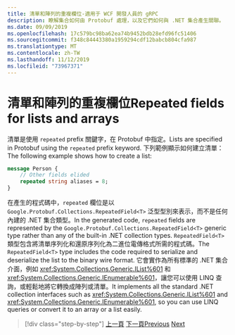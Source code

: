 ```yaml
---
title: 清單和陣列的重複欄位-適用于 WCF 開發人員的 gRPC
description: 瞭解集合如何由 Protobuf 處理，以及它們如何與 .NET 集合產生關聯。
ms.date: 09/09/2019
ms.openlocfilehash: 17c579bc98ba62ea74b9452bdb28efd96fc51406
ms.sourcegitcommit: f348c84443380a1959294cdf12babcb804cfa987
ms.translationtype: MT
ms.contentlocale: zh-TW
ms.lasthandoff: 11/12/2019
ms.locfileid: "73967371"
---
```

# <a name="repeated-fields-for-lists-and-arrays"></a><span data-ttu-id="c664d-103">清單和陣列的重複欄位</span><span class="sxs-lookup"><span data-stu-id="c664d-103">Repeated fields for lists and arrays</span></span>

<span data-ttu-id="c664d-104">清單是使用 `repeated` prefix 關鍵字，在 Protobuf 中指定。</span><span class="sxs-lookup"><span data-stu-id="c664d-104">Lists are specified in Protobuf using the `repeated` prefix keyword.</span></span> <span data-ttu-id="c664d-105">下列範例顯示如何建立清單：</span><span class="sxs-lookup"><span data-stu-id="c664d-105">The following example shows how to create a list:</span></span>

```protobuf
message Person {
    // Other fields elided
    repeated string aliases = 8;
}
```

<span data-ttu-id="c664d-106">在產生的程式碼中，`repeated` 欄位是以 `Google.Protobuf.Collections.RepeatedField<T>` 泛型型別來表示，而不是任何內建的 .NET 集合類型。</span><span class="sxs-lookup"><span data-stu-id="c664d-106">In the generated code, `repeated` fields are represented by the `Google.Protobuf.Collections.RepeatedField<T>` generic type rather than any of the built-in .NET collection types.</span></span> <span data-ttu-id="c664d-107">`RepeatedField<T>` 類型包含將清單序列化和還原序列化為二進位電傳格式所需的程式碼。</span><span class="sxs-lookup"><span data-stu-id="c664d-107">The `RepeatedField<T>` type includes the code required to serialize and deserialize the list to the binary wire format.</span></span> <span data-ttu-id="c664d-108">它會實作為所有標準的 .NET 集合介面，例如 <xref:System.Collections.Generic.IList%601> 和 <xref:System.Collections.Generic.IEnumerable%601>，讓您可以使用 LINQ 查詢，或輕鬆地將它轉換成陣列或清單。</span><span class="sxs-lookup"><span data-stu-id="c664d-108">It implements all the standard .NET collection interfaces such as <xref:System.Collections.Generic.IList%601> and <xref:System.Collections.Generic.IEnumerable%601>, so you can use LINQ queries or convert it to an array or a list easily.</span></span>

>[!div class="step-by-step"]
><span data-ttu-id="c664d-109">[上一頁](protobuf-nested-types.md)
>[下一頁](protobuf-reserved.md)</span><span class="sxs-lookup"><span data-stu-id="c664d-109">[Previous](protobuf-nested-types.md)
[Next](protobuf-reserved.md)</span></span>
